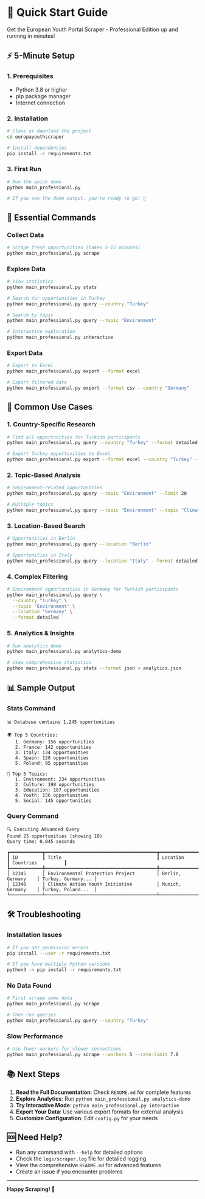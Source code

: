 # 🚀 Quick Start Guide

Get the European Youth Portal Scraper - Professional Edition up and running in minutes!

## ⚡ 5-Minute Setup

### 1. Prerequisites
- Python 3.8 or higher
- pip package manager
- Internet connection

### 2. Installation
```bash
# Clone or download the project
cd europayouthscraper

# Install dependencies
pip install -r requirements.txt
```

### 3. First Run
```bash
# Run the quick demo
python main_professional.py

# If you see the demo output, you're ready to go! 🎉
```

## 🎯 Essential Commands

### Collect Data
```bash
# Scrape fresh opportunities (takes 5-15 minutes)
python main_professional.py scrape
```

### Explore Data
```bash
# View statistics
python main_professional.py stats

# Search for opportunities in Turkey
python main_professional.py query --country "Turkey"

# Search by topic
python main_professional.py query --topic "Environment"

# Interactive exploration
python main_professional.py interactive
```

### Export Data
```bash
# Export to Excel
python main_professional.py export --format excel

# Export filtered data
python main_professional.py export --format csv --country "Germany"
```

## 🔧 Common Use Cases

### 1. Country-Specific Research
```bash
# Find all opportunities for Turkish participants
python main_professional.py query --country "Turkey" --format detailed

# Export Turkey opportunities to Excel
python main_professional.py export --format excel --country "Turkey" --filename "turkey_opportunities.xlsx"
```

### 2. Topic-Based Analysis
```bash
# Environment-related opportunities
python main_professional.py query --topic "Environment" --limit 20

# Multiple topics
python main_professional.py query --topic "Environment" --topic "Climate" --topic "Sustainability"
```

### 3. Location-Based Search
```bash
# Opportunities in Berlin
python main_professional.py query --location "Berlin"

# Opportunities in Italy
python main_professional.py query --location "Italy" --format detailed
```

### 4. Complex Filtering
```bash
# Environment opportunities in Germany for Turkish participants
python main_professional.py query \
  --country "Turkey" \
  --topic "Environment" \
  --location "Germany" \
  --format detailed
```

### 5. Analytics & Insights
```bash
# Run analytics demo
python main_professional.py analytics-demo

# View comprehensive statistics
python main_professional.py stats --format json > analytics.json
```

## 📊 Sample Output

### Stats Command
```
📊 Database contains 1,245 opportunities

🌍 Top 5 Countries:
   1. Germany: 156 opportunities
   2. France: 142 opportunities  
   3. Italy: 134 opportunities
   4. Spain: 128 opportunities
   5. Poland: 95 opportunities

🎯 Top 5 Topics:
   1. Environment: 234 opportunities
   2. Culture: 198 opportunities
   3. Education: 187 opportunities
   4. Youth: 156 opportunities
   5. Social: 145 opportunities
```

### Query Command
```
🔍 Executing Advanced Query
Found 23 opportunities (showing 10)
Query time: 0.045 seconds

┏━━━━━━━━━━━━┳━━━━━━━━━━━━━━━━━━━━━━━━━━━━━━━━━━━━━━━━━┳━━━━━━━━━━━━━━━━━━━━┳━━━━━━━━━━━━━━━━━━━━┓
┃ ID         ┃ Title                                   ┃ Location           ┃ Countries          ┃
┡━━━━━━━━━━━━╇━━━━━━━━━━━━━━━━━━━━━━━━━━━━━━━━━━━━━━━━━╇━━━━━━━━━━━━━━━━━━━━╇━━━━━━━━━━━━━━━━━━━━┩
│ 12345      │ Environmental Protection Project        │ Berlin, Germany    │ Turkey, Germany... │
│ 12346      │ Climate Action Youth Initiative         │ Munich, Germany    │ Turkey, Poland...  │
└────────────┴─────────────────────────────────────────┴────────────────────┴────────────────────┘
```

## 🛠️ Troubleshooting

### Installation Issues
```bash
# If you get permission errors
pip install --user -r requirements.txt

# If you have multiple Python versions
python3 -m pip install -r requirements.txt
```

### No Data Found
```bash
# First scrape some data
python main_professional.py scrape

# Then run queries
python main_professional.py query --country "Turkey"
```

### Slow Performance
```bash
# Use fewer workers for slower connections
python main_professional.py scrape --workers 5 --rate-limit 7.0
```

## 📚 Next Steps

1. **Read the Full Documentation**: Check `README.md` for complete features
2. **Explore Analytics**: Run `python main_professional.py analytics-demo`
3. **Try Interactive Mode**: `python main_professional.py interactive`
4. **Export Your Data**: Use various export formats for external analysis
5. **Customize Configuration**: Edit `config.py` for your needs

## 🆘 Need Help?

- Run any command with `--help` for detailed options
- Check the `logs/scraper.log` file for detailed logging
- View the comprehensive `README.md` for advanced features
- Create an issue if you encounter problems

---

**Happy Scraping! 🎉** 